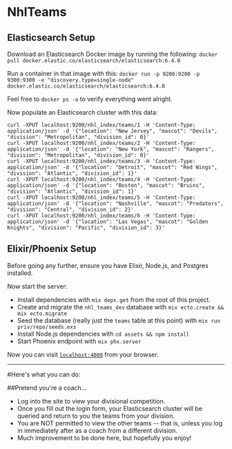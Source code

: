 # NhlTeams

## Elasticsearch Setup
Download an Elasticsearch Docker image by running the following:
`docker pull docker.elastic.co/elasticsearch/elasticsearch:6.4.0`

Run a container in that image with this:
`docker run -p 9200:9200 -p 9300:9300 -e "discovery.type=single-node" docker.elastic.co/elasticsearch/elasticsearch:6.4.0`

Feel free to `docker ps -a` to verify everything went alright.

Now populate an Elasticsearch cluster with this data:
```
curl -XPUT localhost:9200/nhl_index/teams/1 -H 'Content-Type: application/json' -d '{"location": "New Jersey", "mascot": "Devils", "division": "Metropolitan", "division_id": 0}'
curl -XPUT localhost:9200/nhl_index/teams/2 -H 'Content-Type: application/json' -d '{"location": "New York", "mascot": "Rangers", "division": "Metropolitan", "division_id": 0}'
curl -XPUT localhost:9200/nhl_index/teams/3 -H 'Content-Type: application/json' -d '{"location": "Detroit", "mascot": "Red Wings", "division": "Atlantic", "division_id": 1}'
curl -XPUT localhost:9200/nhl_index/teams/4 -H 'Content-Type: application/json' -d '{"location": "Boston", "mascot": "Bruins", "division": "Atlantic", "division_id": 1}'
curl -XPUT localhost:9200/nhl_index/teams/5 -H 'Content-Type: application/json' -d '{"location": "Nashville", "mascot": "Predators", "division": "Central", "division_id": 2}'
curl -XPUT localhost:9200/nhl_index/teams/6 -H 'Content-Type: application/json' -d '{"location": "Las Vegas", "mascot": "Golden Knights", "division": "Pacific", "division_id": 3}'
```

## Elixir/Phoenix Setup
Before going any further, ensure you have Elixir, Node.js, and Postgres installed.

Now start the server:
  * Install dependencies with `mix deps.get` from the root of this project.
  * Create and migrate the `nhl_teams_dev` database with `mix ecto.create && mix ecto.migrate`
  * Seed the database (really just the `teams` table at this point) with `mix run priv/repo/seeds.exs`
  * Install Node.js dependencies with `cd assets && npm install`
  * Start Phoenix endpoint with `mix phx.server`

Now you can visit [`localhost:4000`](http://localhost:4000) from your browser.

---

#Here's what you can do:

##Pretend you're a coach...
* Log into the site to view your divisional competition.
* Once you fill out the login form, your Elasticsearch cluster will be queried and return to you the teams from your division.
* You are NOT permitted to view the other teams -- that is, unless you log in immediately after as a coach from a different division.
* Much improvement to be done here, but hopefully you enjoy!

